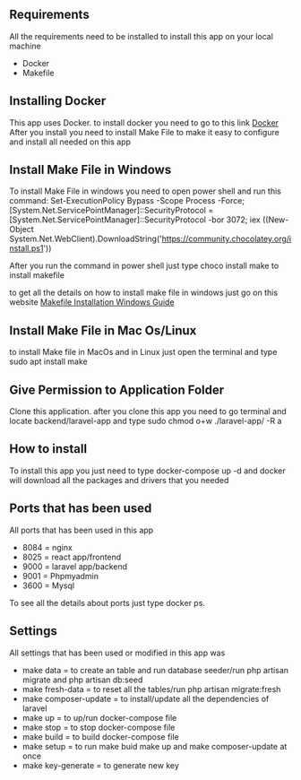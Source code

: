 
## Requirements
All the requirements need to be installed to install this app on your local machine

- Docker
- Makefile

## Installing Docker
This app uses Docker. to install docker you need to go to this link [Docker](https://www.docker.com/)
After you install  you need to install Make File to make it easy to configure and install all needed on this app

## Install Make File in Windows
To install Make File in windows you need to open power shell and run this command: Set-ExecutionPolicy Bypass -Scope Process -Force; [System.Net.ServicePointManager]::SecurityProtocol = [System.Net.ServicePointManager]::SecurityProtocol -bor 3072; iex ((New-Object System.Net.WebClient).DownloadString('https://community.chocolatey.org/install.ps1'))

After you run the command in power shell just type choco install make to install makefile

to get all the details on how to install make file in windows just go on this website [Makefile Installation Windows Guide ](https://earthly.dev/blog/makefiles-on-windows/)

## Install Make File in Mac Os/Linux
to install Make file in MacOs and in Linux just open the terminal and type sudo apt install make

## Give Permission to Application Folder
Clone this application. after you clone this app you need to go terminal and locate backend/laravel-app and type sudo chmod o+w ./laravel-app/ -R a

## How to install 
To install this app you just need to type docker-compose up -d and docker will download all the packages and drivers that you needed

## Ports that has been used 
All ports that has been used in this app

- 8084 = nginx
- 8025 = react app/frontend
- 9000 = laravel app/backend
- 9001  = Phpmyadmin
- 3600  = Mysql

To see all the details about ports just type docker ps.

## Settings
All settings that has been used or modified in this app was

- make data = to create an table and run database seeder/run php artisan migrate and php artisan db:seed
- make fresh-data = to reset all the tables/run php artisan migrate:fresh
- make composer-update = to install/update all the dependencies of laravel
- make up = to up/run docker-compose file
- make stop = to stop docker-compose file
- make build = to build docker-compose file
- make setup = to run make buid make up and make composer-update at once
- make key-generate = to generate new key


